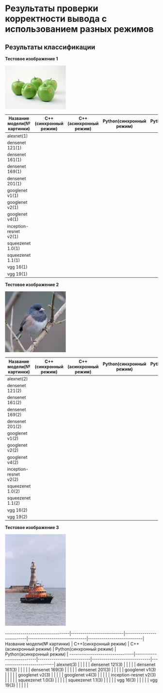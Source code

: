 # Результаты проверки корректности вывода с использованием разных режимов

## Результаты классификации

**Тестовое изображение 1**

﻿<img src="ILSVRC2012_val_00000023.JPEG" width="200">

   Название модели(№ картинки)   |   C++(синхронный режим)   |  C++(асинхронный режим)   |   Python(синхронный режим)   |  Python(асинхронный режим) |
---------------------------------|---------------------------|---------------------------|------------------------------|----------------------------|
alexnet(1)                       |                           |                           |                              |                            |
densenet 121(1)                  |                           |                           |                              |                            |
densenet 161(1)                  |                           |                           |                              |                            |
densenet 169(1)                  |                           |                           |                              |                            |
densenet 201(1)                  |                           |                           |                              |                            |
googlenet v1(1)                  |                           |                           |                              |                            |
googlenet v2(1)                  |                           |                           |                              |                            |
googlenet v4(1)                  |                           |                           |                              |                            |
inception-resnet v2(1)           |                           |                           |                              |                            |
squeezenet 1.0(1)                |                           |                           |                              |                            |
squeezenet 1.1(1)                |                           |                           |                              |                            |
vgg 16(1)                        |                           |                           |                              |                            |
vgg 19(1)                        |                           |                           |                              |                            |

**Тестовое изображение 2**

<img src="ILSVRC2012_val_00000247.JPEG" width="200">

   Название модели(№ картинки)   |   C++(синхронный режим)   |  C++(асинхронный режим)   |   Python(синхронный режим)   |  Python(асинхронный режим) |
---------------------------------|---------------------------|---------------------------|------------------------------|----------------------------|
alexnet(2)                       |                           |                           |                              |                            |
densenet 121(2)                  |                           |                           |                              |                            |
densenet 161(2)                  |                           |                           |                              |                            |
densenet 169(2)                  |                           |                           |                              |                            |
densenet 201(2)                  |                           |                           |                              |                            |
googlenet v1(2)                  |                           |                           |                              |                            |
googlenet v2(2)                  |                           |                           |                              |                            |
googlenet v4(2)                  |                           |                           |                              |                            |
inception-resnet v2(2)           |                           |                           |                              |                            |
squeezenet 1.0(2)                |                           |                           |                              |                            |
squeezenet 1.1(2)                |                           |                           |                              |                            |
vgg 16(2)                        |                           |                           |                              |                            |
vgg 19(2)                        |                           |                           |                              |                            |

**Тестовое изображение 3**

<img src="ILSVRC2012_val_00018592.JPEG" width="200">

---------------------------------|---------------------------|---------------------------|------------------------------|----------------------------|
   Название модели(№ картинки)   |   C++(синхронный режим)   |  C++(асинхронный режим)   |   Python(синхронный режим)   |  Python(асинхронный режим) |
---------------------------------|---------------------------|---------------------------|------------------------------|----------------------------|
alexnet(3)                       |                           |                           |                              |                            |
densenet 121(3)                  |                           |                           |                              |                            |
densenet 161(3)                  |                           |                           |                              |                            |
densenet 169(3)                  |                           |                           |                              |                            |
densenet 201(3)                  |                           |                           |                              |                            |
googlenet v1(3)                  |                           |                           |                              |                            |
googlenet v2(3)                  |                           |                           |                              |                            |
googlenet v4(3)                  |                           |                           |                              |                            |
inception-resnet v2(3)           |                           |                           |                              |                            |
squeezenet 1.0(3)                |                           |                           |                              |                            |
squeezenet 1.1(3)                |                           |                           |                              |                            |
vgg 16(3)                        |                           |                           |                              |                            |
vgg 19(3)                        |                           |                           |                              |                            |
